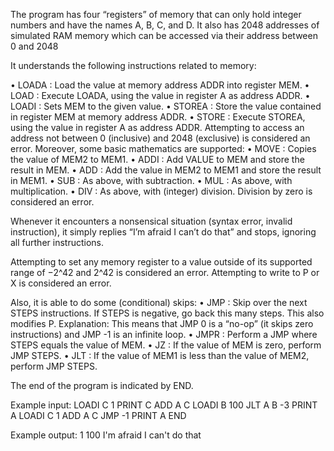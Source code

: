 The program has four “registers” of memory that can only hold integer numbers and have 
the names A, B, C, and D. 
It also has 2048 addresses of simulated RAM memory which can be 
accessed via their address between 0 and 2048

It understands the following instructions related to memory:

• LOADA <MEM> <ADDR>: Load the value at memory address ADDR into register MEM.
• LOAD <MEM>: Execute LOADA, using the value in register A as address ADDR.
• LOADI <MEM> <VALUE>: Sets MEM to the given value.
• STOREA <MEM> <ADDR>: Store the value contained in register MEM at memory address ADDR. 
• STORE <MEM>: Execute STOREA, using the value in register A as address ADDR.
Attempting to access an address not between 0 (inclusive) and 2048 (exclusive) is considered an error. 
Moreover, some basic mathematics are supported:
• MOVE <MEM1> <MEM2>: Copies the value of MEM2 to MEM1.
• ADDI <MEM> <VALUE>: Add VALUE to MEM and store the result in MEM.
• ADD <MEM1> <MEM2>: Add the value in MEM2 to MEM1 and store the result in MEM1.
• SUB <MEM1> <MEM2>: As above, with subtraction.
• MUL <MEM1> <MEM2>: As above, with multiplication.
• DIV <MEM1> <MEM2>: As above, with (integer) division. Division by zero is considered an error.

Whenever it encounters a nonsensical situation (syntax error, invalid instruction), it simply replies “I’m afraid I can’t do that” and 
stops, ignoring all further instructions.

Attempting to set any memory register to a value outside of its supported range of −2^42 and 2^42 is 
considered an error. Attempting to write to P or X is considered an error.

Also, it is able to do some (conditional) skips:
• JMP <STEPS>: Skip over the next STEPS instructions. If STEPS is negative, go back this many steps. 
This also modifies P. Explanation: This means that JMP 0 is a “no-op” (it skips zero instructions) 
and JMP -1 is an infinite loop.
• JMPR <MEM>: Perform a JMP where STEPS equals the value of MEM.
• JZ <MEM> <STEPS>: If the value of MEM is zero, perform JMP STEPS.
• JLT <MEM1> <MEM2> <STEPS>: If the value of MEM1 is less than the value of MEM2, perform JMP STEPS.

The end of the program is indicated by END.

Example input:
LOADI C 1 
PRINT C
ADD A C 
LOADI B 100 
JLT A B -3 
PRINT A 
LOADI C 1 
ADD A C 
JMP -1 
PRINT A 
END

Example output:
1
100
I'm afraid I can't do that
